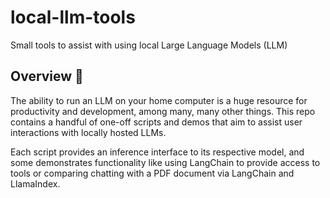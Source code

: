 # local-llm-tools
Small tools to assist with using local Large Language Models (LLM)

## Overview 📖
The ability to run an LLM on your home computer is a huge resource for productivity and development, among many, many other things. This repo contains a handful of one-off scripts and demos that aim to assist user interactions with locally hosted LLMs. 

Each script provides an inference interface to its respective model, and some demonstrates functionality like using LangChain to provide access to tools or comparing chatting with a PDF document via LangChain and LlamaIndex. 
